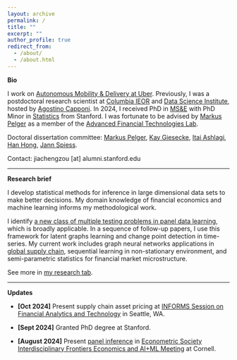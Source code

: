 ```yaml
---
layout: archive
permalink: /
title: ""
excerpt: ""
author_profile: true
redirect_from:
  - /about/
  - /about.html
---
```

__Bio__    

I work on [Autonomous Mobility & Delivery at Uber](https://www.uber.com/us/en/autonomous/). Previously, I was a postdoctoral research scientist at [Columbia IEOR](https://ieor.columbia.edu/) and [Data Science Institute](https://datascience.columbia.edu/), hosted by [Agostino Capponi](https://www.columbia.edu/~ac3827/). In 2024, I received PhD in [MS&E](https://msande.stanford.edu/) with PhD Minor in [Statistics](https://statistics.stanford.edu/) from Stanford. I was fortunate to be advised by [Markus Pelger](https://mpelger.people.stanford.edu/) as a member of the [Advanced Financial Technologies Lab](https://fintech.stanford.edu/). <br>

Doctoral dissertation committee: [Markus Pelger](https://mpelger.people.stanford.edu/), [Kay Giesecke](https://giesecke.people.stanford.edu/), [Itai Ashlagi](https://web.stanford.edu/~iashlagi/), [Han Hong](https://profiles.stanford.edu/han-hong), [Jann Spiess](https://gsb-faculty.stanford.edu/jann-spiess/). <br>


Contact: jiachengzou [at] alumni.stanford.edu <br>

------

__Research brief__    

I develop statistical methods for inference in large dimensional data sets to make better decisions. My domain knowledge of financial economics and machine learning informs my methodological work. 

I identify [a new class of multiple testing problems in panel data learning](https://papers.ssrn.com/sol3/papers.cfm?abstract_id=4315891), which is broadly applicable. In a sequence of follow-up papers, I use this framework for latent graphs learning and change point detection in time-series. My current work includes graph neural networks applications in [global supply chain](https://papers.ssrn.com/sol3/papers.cfm?abstract_id=5031617), sequential learning in non-stationary environment, and semi-parametric statistics for financial market microstructure.

See more in [my research tab](https://jiachzou.github.io//research/).

------

__Updates__

* **[Oct 2024]** Present supply chain asset pricing at [INFORMS Session on Financial Analytics and Technology](https://submissions.mirasmart.com/InformsAnnual2024/Itinerary/EventDetail.aspx?evt=853) in Seattle, WA.

* **[Sept 2024]** Granted PhD degree at Stanford.

* **[August 2024]** Present [panel inference](https://papers.ssrn.com/sol3/papers.cfm?abstract_id=4315891) in [Econometric Society Interdisciplinary Frontiers Economics and AI+ML Meeting](https://www.econometricsociety.org/regional-activities/schedule/2024/08/13/2024-ESIFEconomics-and-AIML-Meeting#logistics) at Cornell.


